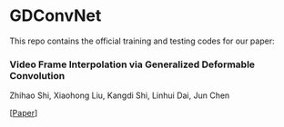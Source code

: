 # GDConvNet
This repo contains the official training and testing codes for our paper:

### Video Frame Interpolation via Generalized Deformable Convolution

Zhihao Shi, Xiaohong Liu, Kangdi Shi, Linhui Dai, Jun Chen

[[Paper]()] 

